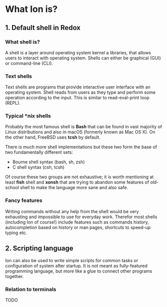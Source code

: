 # What Ion is?

## 1. Default shell in Redox

### What shell is?
A shell is a layer around operating system kernel a libraries, that allows users to interact with operating system. Shells can either be graphical (GUI) or command-line (CLI).

### Text shells

Text shells are programs that provide interactive user interface with an operating system. Shell reads from users as they type and perform some operation according to the input. This is similar to read-eval-print loop (REPL).

### Typical \*nix shells

Probably the most famous shell is **Bash** that can be found in vast majority of Linux distributions and also in macOS (formerly known as Mac OS X). On the other hand, FreeBSD uses **tcsh** by default.

There is much more shell implementations but these two form the base of two fundamentally different sets:
 * Bourne shell syntax (bash, sh, zsh)
 * C shell syntax (csh, tcsh)

Of course these two groups are not exhaustive; it is worth mentioning at least **fish** shell and **xonsh** that are trying to abandon some features of old-school shell to make the language more sane and also safe.

### Fancy features

Writing commands without any help from the shell would be very exhausting and impossible to use for everyday work. Therefor most shells (including Ion of course!) include features such as commands history, autocompletion based on history or man pages, shortcuts to speed-up typing etc.

## 2. Scripting language

Ion can also be used to write simple scripts for common tasks or configuration of system after startup. It is not meant as fully-featured programming language, but more like a glue to connect other programs together.

### Relation to terminals

TODO

<!---
Sources:
http://hyperpolyglot.org/unix-shells
http://pubs.opengroup.org/onlinepubs/009695399/utilities/xcu_chap02.html
https://en.wikipedia.org/wiki/Shell_(computing)
http://unix.stackexchange.com/questions/4126/what-is-the-exact-difference-between-a-terminal-a-shell-a-tty-and-a-con
http://xonsh.org/
-->
